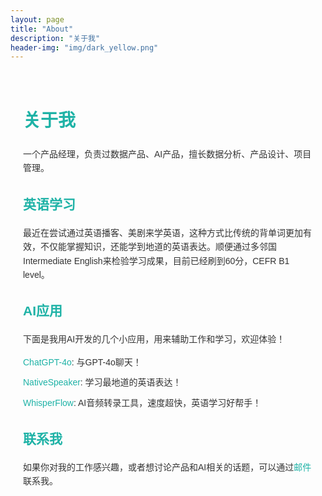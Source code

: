 ```yaml
---
layout: page
title: "About"
description: "关于我"
header-img: "img/dark_yellow.png"
---
```


<div style="font-family: Arial, sans-serif; line-height: 1.6; color: #333; max-width: 800px; margin: 0 auto; padding: 20px;">

<h1 style="color: #1EB2A6;">关于我</h1>

<div style="margin-bottom: 30px;">
    <p>一个产品经理，负责过数据产品、AI产品，擅长数据分析、产品设计、项目管理。</p>
</div>

<div style="margin-bottom: 30px;">
    <h2 style="color: #1EB2A6;">英语学习</h2>
    <p>最近在尝试通过英语播客、美剧来学英语，这种方式比传统的背单词更加有效，不仅能掌握知识，还能学到地道的英语表达。顺便通过多邻国Intermediate English来检验学习成果，目前已经刷到60分，CEFR B1 level。</p>
</div>

<div style="margin-bottom: 30px;">
    <h2 style="color: #1EB2A6;">AI应用</h2>
    <p>下面是我用AI开发的几个小应用，用来辅助工作和学习，欢迎体验！</p>
    <ul style="list-style-type: none; padding-left: 0;">
        <li style="margin-bottom: 10px;"><a href="https://chatgpt-4o.streamlit.app/" target="_blank" style="color: #1EB2A6; text-decoration: none;">ChatGPT-4o</a>: 与GPT-4o聊天！</li>
        <li style="margin-bottom: 10px;"><a href="https://nativespeaker.streamlit.app/" target="_blank" style="color: #1EB2A6; text-decoration: none;">NativeSpeaker</a>: 学习最地道的英语表达！</li>
        <li style="margin-bottom: 10px;"><a href="https://whisperflow.streamlit.app/" target="_blank" style="color: #1EB2A6; text-decoration: none;">WhisperFlow</a>: AI音频转录工具，速度超快，英语学习好帮手！</li>
    </ul>
</div>

<div style="margin-bottom: 30px;">
    <h2 style="color: #1EB2A6;">联系我</h2>
    <p>如果你对我的工作感兴趣，或者想讨论产品和AI相关的话题，可以通过<a href="mailto:zluckyhou@163.com" style="color: #1EB2A6; text-decoration: none;">邮件</a>联系我。</p>
</div>

</div>
